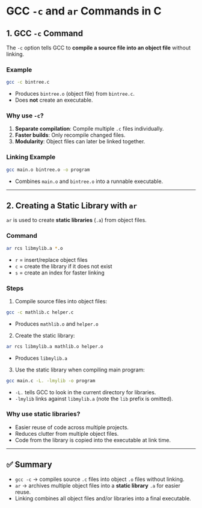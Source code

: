 # GCC `-c` and `ar` Commands in C

## 1. GCC `-c` Command

The `-c` option tells GCC to **compile a source file into an object file** without linking.

### Example

```bash
gcc -c bintree.c
```

* Produces `bintree.o` (object file) from `bintree.c`.
* Does **not** create an executable.

### Why use `-c`?

1. **Separate compilation**: Compile multiple `.c` files individually.
2. **Faster builds**: Only recompile changed files.
3. **Modularity**: Object files can later be linked together.

### Linking Example

```bash
gcc main.o bintree.o -o program
```

* Combines `main.o` and `bintree.o` into a runnable executable.

---

## 2. Creating a Static Library with `ar`

`ar` is used to create **static libraries** (`.a`) from object files.

### Command

```bash
ar rcs libmylib.a *.o
```

* `r` = insert/replace object files
* `c` = create the library if it does not exist
* `s` = create an index for faster linking

### Steps

1. Compile source files into object files:

```bash
gcc -c mathlib.c helper.c
```

* Produces `mathlib.o` and `helper.o`

2. Create the static library:

```bash
ar rcs libmylib.a mathlib.o helper.o
```

* Produces `libmylib.a`

3. Use the static library when compiling main program:

```bash
gcc main.c -L. -lmylib -o program
```

* `-L.` tells GCC to look in the current directory for libraries.
* `-lmylib` links against `libmylib.a` (note the `lib` prefix is omitted).

### Why use static libraries?

* Easier reuse of code across multiple projects.
* Reduces clutter from multiple object files.
* Code from the library is copied into the executable at link time.

---

## ✅ Summary

* `gcc -c` → compiles source `.c` files into object `.o` files without linking.
* `ar` → archives multiple object files into a **static library** `.a` for easier reuse.
* Linking combines all object files and/or libraries into a final executable.
